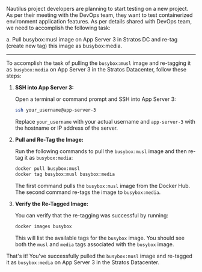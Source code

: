 
Nautilus project developers are planning to start testing on a new project. As per their meeting with the DevOps team, they want to test containerized environment application features. As per details shared with DevOps team, we need to accomplish the following task:


a. Pull busybox:musl image on App Server 3 in Stratos DC and re-tag (create new tag) this image as busybox:media.


-----------

To accomplish the task of pulling the `busybox:musl` image and re-tagging it as `busybox:media` on App Server 3 in the Stratos Datacenter, follow these steps:

1. **SSH into App Server 3:**

   Open a terminal or command prompt and SSH into App Server 3:

   ```bash
   ssh your_username@app-server-3
   ```

   Replace `your_username` with your actual username and `app-server-3` with the hostname or IP address of the server.

2. **Pull and Re-Tag the Image:**

   Run the following commands to pull the `busybox:musl` image and then re-tag it as `busybox:media`:

   ```bash
   docker pull busybox:musl
   docker tag busybox:musl busybox:media
   ```

   The first command pulls the `busybox:musl` image from the Docker Hub. The second command re-tags the image to `busybox:media`.

3. **Verify the Re-Tagged Image:**

   You can verify that the re-tagging was successful by running:

   ```bash
   docker images busybox
   ```

   This will list the available tags for the `busybox` image. You should see both the `musl` and `media` tags associated with the `busybox` image.

That's it! You've successfully pulled the `busybox:musl` image and re-tagged it as `busybox:media` on App Server 3 in the Stratos Datacenter.